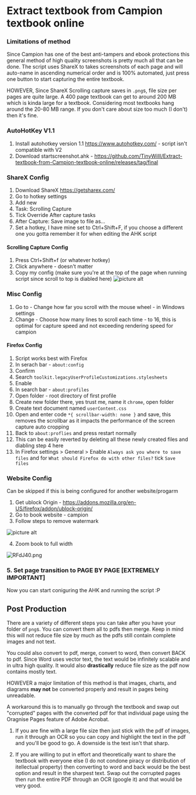 # Extract textbook from Campion textbook online

### Limitations of method
Since Campion has one of the best anti-tampers and ebook protections this general method of high quality screenshots is pretty much all that can be done.
The script uses ShareX to takes screenshots of each page and will auto-name in ascending numerical order and is 100% automated, just press one button to 
start capturing the entire textbook.

HOWEVER,
Since ShareX Scrolling capture saves in `.png`s, file size per pages are quite large. A 400 page textbook can get to around 200 MB which is kinda large for a textbook. Considering most textbooks hang around the 20-80 MB range. If you don't care about size too much (I don't) then it's fine.

### AutoHotKey V1.1
1. Install autohotkey version 1.1 https://www.autohotkey.com/ - script isn't compatible with V2
2. Download startscreenshot.ahk - https://github.com/TinyWilll/Extract-textbook-from-Campion-textbook-online/releases/tag/final

### ShareX Config
1. Download ShareX https://getsharex.com/
2. Go to hotkey settings 
3. Add new
4. Task: Scrolling Capture
5. Tick Override After capture tasks
6. After Capture: Save image to file as...
7. Set a hotkey, I have mine set to Ctrl+Shift+F, if you choose a different one you gotta remember it for when editing the AHK script

#### Scrolling Capture Config
1. Press Ctrl+Shift+f (or whatever hotkey)
2. Click anywhere - doesn't matter
3. Copy my config (make sure you're at the top of the page when running script since scroll to top is diabled here)
![picture alt](https://i1.lensdump.com/i/RFJNvi.png)

### Misc Config
1. Go to - Change how far you scroll with the mouse wheel - in Windows settings
2. Change - Choose how many lines to scroll each time - to 16, this is optimal for capture speed and not exceeding rendering speed for campion 

#### Firefox Config
1. Script works best with Firefox
2. In serach bar - `about:config`
3. Confirm
4. Search  `toolkit.legacyUserProfileCustomizations.stylesheets`
5. Enable
6. In search bar - `about:profiles`
7. Open folder - root directory of first profile
8. Create new folder there, yes trust me, name it `chrome`, open folder
9. Create text document named `userContent.css`
10. Open and enter code `*{ scrollbar-width: none }` and save, this removes the scrollbar as it impacts the performance of the screen capture auto cropping
11. Back to `about:proflies` and press restart normally
12. This can be easily reverted by deleting all these newly created files and diabling step 4 here
13. In Firefox settings > General > Enable `Always ask you where to save files` and for `What should Firefox do with other files?` tick `Save files`

### Website Config 
Can be skipped if this is being configured for another website/progarm
1. Get ublock Origin - https://addons.mozilla.org/en-US/firefox/addon/ublock-origin/ 
2. Go to book website - campion
3. Follow steps to remove watermark

![picture alt](https://i1.lensdump.com/i/RFdkXF.gif)

4. Zoom book to full width


![RFdJ40.png](https://i2.lensdump.com/i/RFdJ40.png)

### **5. Set page transition to PAGE BY PAGE** [EXTREMELY IMPORTANT]

Now you can start coniguring the AHK and running the script :P

## Post Production
There are a variety of different steps you can take after you have your folder of `png`s.
You can convert them all to pdfs then merge. Keep in mind this will not reduce file size by much as the pdfs still contain complete images and not text.

You could also convert to pdf, merge, convert to word, then convert BACK to pdf. Since Word uses vector text, the text would be infinitely scalable and in ultra high quality. It would also **drastically** reduce file size as the pdf now contains mostly text. 

HOWEVER a major limitation of this method is that images, charts, and diagrams **may not** be converted properly and result in pages being unreadable.

A workaround this is to manually go through the textbook and swap out "corrupted" pages with the converted pdf for that individual page using the Oragnise Pages feature of Adobe Acrobat. 

1. If you are fine with a large file size then just stick with the pdf of images, run it through an OCR so you can copy and highlight the text in the pdf and you'll be good to go. A downside is the text isn't that sharp.

2. If you are willing to put in effort and theoretically want to share the textbook with everyone else (I do not condone piracy or distribution of itellectual property) then converting to word and back would be the best option and result in the sharpest text. Swap out the corrupted pages then run the entire PDF through an OCR (google it) and that would be very good.
